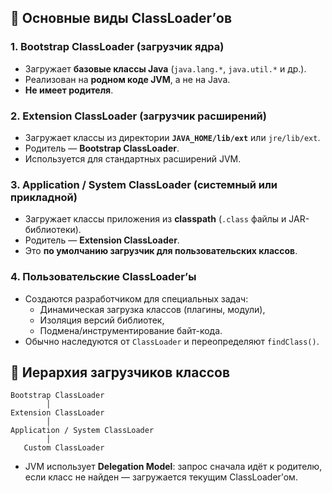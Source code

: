 ## 🔹 Основные виды ClassLoader’ов
### 1. **Bootstrap ClassLoader** (загрузчик ядра)
- Загружает **базовые классы Java** (`java.lang.*`, `java.util.*` и др.).
- Реализован на **родном коде JVM**, а не на Java.
- **Не имеет родителя**.
### 2. **Extension ClassLoader** (загрузчик расширений)
- Загружает классы из директории **`JAVA_HOME/lib/ext`** или `jre/lib/ext`.
- Родитель — **Bootstrap ClassLoader**.
- Используется для стандартных расширений JVM.
### 3. **Application / System ClassLoader** (системный или прикладной)
- Загружает классы приложения из **classpath** (`.class` файлы и JAR-библиотеки).
- Родитель — **Extension ClassLoader**.
- Это **по умолчанию загрузчик для пользовательских классов**.
### 4. **Пользовательские ClassLoader’ы**
- Создаются разработчиком для специальных задач:
    - Динамическая загрузка классов (плагины, модули),
    - Изоляция версий библиотек,
    - Подмена/инструментирование байт-кода.
- Обычно наследуются от `ClassLoader` и переопределяют `findClass()`.
## 🔹 Иерархия загрузчиков классов

```
Bootstrap ClassLoader
        │
Extension ClassLoader
        │
Application / System ClassLoader
        │
   Custom ClassLoader
```
- JVM использует **Delegation Model**: запрос сначала идёт к родителю, если класс не найден — загружается текущим ClassLoader’ом.